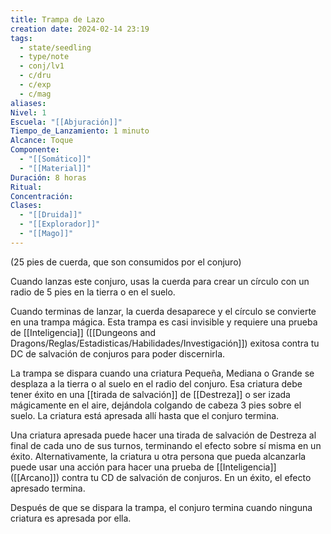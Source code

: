 ```yaml
---
title: Trampa de Lazo
creation date: 2024-02-14 23:19
tags:
  - state/seedling
  - type/note
  - conj/lv1
  - c/dru
  - c/exp
  - c/mag
aliases: 
Nivel: 1
Escuela: "[[Abjuración]]"
Tiempo_de_Lanzamiento: 1 minuto
Alcance: Toque
Componente:
  - "[[Somático]]"
  - "[[Material]]"
Duración: 8 horas
Ritual: 
Concentración: 
Clases:
  - "[[Druida]]"
  - "[[Explorador]]"
  - "[[Mago]]"
---
```


(25 pies de cuerda, que son consumidos por el conjuro)

Cuando lanzas este conjuro, usas la cuerda para crear un círculo con un radio de 5 pies en la tierra o en el suelo.

Cuando terminas de lanzar, la cuerda desaparece y el círculo se convierte en una trampa mágica.
Esta trampa es casi invisible y requiere una prueba de [[Inteligencia]] ([[Dungeons and Dragons/Reglas/Estadisticas/Habilidades/Investigación]]) exitosa contra tu DC de salvación de conjuros para poder discernirla.

La trampa se dispara cuando una criatura Pequeña, Mediana o Grande se desplaza a la tierra o al suelo en el radio del conjuro. Esa criatura debe tener éxito en una [[tirada de salvación]] de [[Destreza]] o ser izada mágicamente en el aire, dejándola colgando de cabeza 3 pies sobre el suelo. La criatura está apresada allí hasta que el conjuro termina.

Una criatura apresada puede hacer una tirada de salvación de Destreza al final de cada uno de sus turnos, terminando el efecto sobre sí misma en un éxito. Alternativamente, la criatura u otra persona que pueda alcanzarla puede usar una acción para hacer una prueba de [[Inteligencia]] ([[Arcano]]) contra tu CD de salvación de conjuros. En un éxito, el efecto apresado termina.

Después de que se dispara la trampa, el conjuro termina cuando ninguna criatura es apresada por ella.
